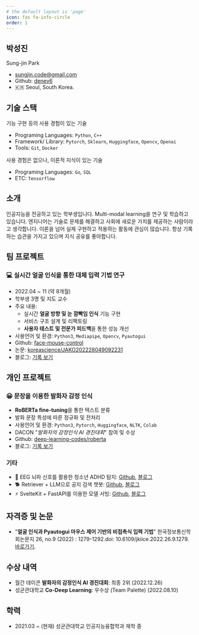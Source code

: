 ```yaml
---
# the default layout is 'page'
icon: fas fa-info-circle
order: 1
---
```


## 박성진

Sung-jin Park

- sungjin.code@gmail.com
- Github: [denev6](https://github.com/denev6)
- 🇰🇷 Seoul, South Korea.

## 기술 스택

기능 구현 등의 사용 경험이 있는 기술

- Programing Languages: `Python`, `C++`
- Framework/ Library: `Pytorch`, `Sklearn`, `Huggingface`, `Opencv`, `Openai`
- Tools: `Git`, `Docker`

사용 경험은 없으나, 이론적 지식이 있는 기술

- Programing Languages: `Go`, `SQL`
- ETC: `Tensorflow`

## 소개

인공지능을 전공하고 있는 학부생입니다. Multi-modal learning을 연구 및 학습하고 있습니다. 엔지니어는 기술로 문제를 해결하고 사회에 새로운 가치를 제공하는 사람이라고 생각합니다. 이론을 넘어 실제 구현하고 적용하는 활동에 관심이 많습니다. 항상 기록하는 습관을 가지고 있으며 지식 공유를 좋아합니다.

## 팀 프로젝트

### 💻 실시간 얼굴 인식을 통한 대체 입력 기법 연구

- 2022.04 ~ 11 (약 8개월)
- 학부생 3명 및 지도 교수
- 주요 내용:
  - 실시간 **얼굴 방향 및 눈 깜빡임 인식** 기능 구현
  - 서비스 구조 설계 및 리팩토링
  - **사용자 테스트 및 전문가 피드백**을 통한 성능 개선
- 사용언어 및 환경: `Python3`, `Mediapipe`, `Opencv`, `Pyautogui`
- Github: [face-mouse-control](https://github.com/denev6/face-mouse-control)
- 논문: [koreascience/JAKO202228049092231](https://koreascience.or.kr/article/JAKO202228049092231.page)
- 블로그: [기록 보기](/projects/2022/10/07/face-mouse-control.html)

## 개인 프로젝트

### 😀 문장을 이용한 발화자 감정 인식

- **RoBERTa fine-tuning**을 통한 텍스트 분류
- 발화 문장 특성에 따른 정규화 및 전처리
- 사용언어 및 환경: `Python3`, `Pytorch`, `Huggingface`, `NLTK`, `Colab`
- DACON "_발화자의 감정인식 AI 경진대회_" 참여 및 수상
- Github: [deep-learning-codes/roberta](https://github.com/denev6/deep-learning-codes/tree/main/roberta)
- 블로그: [기록 보기](/projects/2022/12/17/dacon.html)

### 기타

- 🧠 EEG 뇌파 신호를 활용한 청소년 ADHD 탐지: [Github](https://github.com/denev6/ADHD-EEG-ViT), [블로그](https://denev6.github.io/projects/2025/03/05/eeg-transformer.html)
- 🐕 Retriever + LLM으로 공지 검색 챗봇: [Github](https://github.com/denev6/retrieve-notice), [블로그](https://denev6.github.io/projects/2025/03/24/retrieve-notice.html)
- ⚡ SvelteKit + FastAPI를 이용한 모델 서빙: [Github](https://github.com/denev6/serve-models), [블로그](https://denev6.github.io/playground/2025/01/17/ml-api.html)

## 자격증 및 논문

- "**얼굴 인식과 Pyautogui 마우스 제어 기반의 비접촉식 입력 기법**" 한국정보통신학회논문지 26, no.9 (2022) : 1279-1292.doi: 10.6109/jkiice.2022.26.9.1279. [바로가기](http://koreascience.or.kr/article/JAKO202228049092231.page).

## 수상 내역

- 월간 데이콘 **발화자의 감정인식 AI 경진대회**: 최종 2위 (2022.12.26)
- 성균관대학교 **Co-Deep Learning**: 우수상 (Team Palette) (2022.08.10)

## 학력

- 2021.03 ~ (현재) 성균관대학교 인공지능융합학과 재학 중

